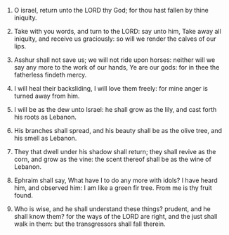 1. O israel, return unto the LORD thy God; for thou hast fallen by
thine iniquity.

2. Take with you words, and turn to the LORD: say unto him, Take
away all iniquity, and receive us graciously: so will we render the
calves of our lips.

3. Asshur shall not save us; we will not ride upon horses: neither
will we say any more to the work of our hands, Ye are our gods: for in
thee the fatherless findeth mercy.

4. I will heal their backsliding, I will love them freely: for mine
anger is turned away from him.

5. I will be as the dew unto Israel: he shall grow as the lily, and
cast forth his roots as Lebanon.

6. His branches shall spread, and his beauty shall be as the olive
tree, and his smell as Lebanon.

7. They that dwell under his shadow shall return; they shall revive
as the corn, and grow as the vine: the scent thereof shall be as the
wine of Lebanon.

8. Ephraim shall say, What have I to do any more with idols? I have
heard him, and observed him: I am like a green fir tree. From me is
thy fruit found.

9. Who is wise, and he shall understand these things? prudent, and
he shall know them? for the ways of the LORD are right, and the just
shall walk in them: but the transgressors shall fall therein.